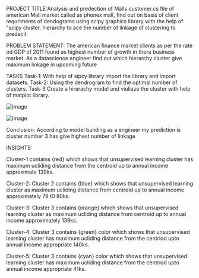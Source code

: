 PROJECT TITLE:Analysis and predection of Malls customer.cs file of american Mall market called as phonex mall, find out on basis of client requriments of dendograms using scipy graphics library with the help of "scipy cluster. hierarchy to ace the number of linkage of clustering to predecit

PROBLEM STATEMENT: The american finance market clients as per the rate od GDP of 2011 found as highest number of growth in there business market. As a datascience engineer find out which hierarchy cluster give maximum linkage in upcoming future

TASKS
Task-1: With help of sipcy library import the library and import datasets.
Task-2: Using the dendrogram to find the optimal number of clusters.
Task-3 Create a hirerachy model and viuliaze the cluster with help of matplot library.


![image](https://github.com/chaitanya312002/hierarchicalclustering/assets/143250476/a0c393f0-d3cc-4930-9b10-46ab95674920)


![image](https://github.com/chaitanya312002/hierarchicalclustering/assets/143250476/056b86c0-3502-4660-a2b7-f5f8bc1aff95)

Conclusion: According to model buliding as a engineer my prediction is cluster number 3 has give highest number of linkage

INSIGHTS:

Cluster-1 contains {red} which shows that unsupervised learning cluster has maximum ucliding distance from the centroid up to annual income approximate 139ks.

Cluster-2: Cluster 2 contains {blue} which shows that unsupervised learning cluster as maximum ucliding distance from centroid up to annual income approximately 79 t0 80ks.

Cluster-3: Cluster 3 contains (orange} which shows that unsupervised learning cluster as maximum ucliding distance from centroid up to annual income approximately 139ks.

Cluster-4: Cluster 3 contains {green} color which shows that unsupervised learning cluster has maximum ucliding distance from the centriod upto annual income appropriate 140ks.

Cluster-5: Cluster 3 contains {cyan} color which shows that unsupervised learning cluster has maximum ucliding distance from the centriod upto annual income appropriate 41ks.

